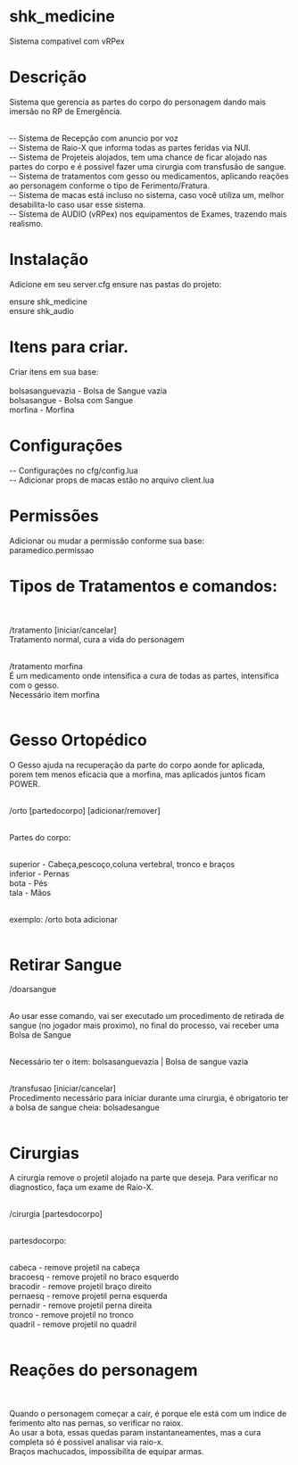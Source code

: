 # shk_medicine

Sistema compativel com vRPex

# Descrição </br>
Sistema que gerencia as partes do corpo do personagem dando mais imersão no RP de Emergência.</br></br>

-- Sistema de Recepção com anuncio por voz <br/>
-- Sistema de Raio-X que informa todas as partes feridas via NUI. <br/>
-- Sistema de Projeteis alojados, tem uma chance de ficar alojado nas partes do corpo e é possivel fazer uma cirurgia com transfusão de sangue. <br/>
-- Sistema de tratamentos com gesso ou medicamentos, aplicando reações ao personagem conforme o tipo de Ferimento/Fratura. <br/>
-- Sistema de macas está incluso no sistema, caso você utiliza um, melhor desabilita-lo caso usar esse sistema. <br/>
-- Sistema de AUDIO (vRPex) nos equipamentos de Exames, trazendo mais realismo.

# Instalação

Adicione em seu server.cfg ensure nas pastas do projeto:

ensure shk_medicine </br>
ensure shk_audio </br>

# Itens para criar.
Criar itens em sua base: <br/></br>
bolsasanguevazia - Bolsa de Sangue vazia <br/>
bolsasangue - Bolsa com Sangue <br/>
morfina - Morfina <br/>

# Configurações <br/>
-- Configurações no cfg/config.lua <br/>
-- Adicionar props de macas estão no arquivo client.lua <br/>

# Permissões <br/>
Adicionar ou mudar a permissão conforme sua base: paramedico.permissao <br/>


# Tipos de Tratamentos e comandos: <br/> <br/>

/tratamento [iniciar/cancelar] <br/>
Tratamento normal, cura a vida do personagem <br/> <br/>

/tratamento morfina <br/>
É um medicamento onde intensifica a cura de todas as partes, intensifica com o gesso. <br/>
Necessário item morfina <br/> <br/>

# Gesso Ortopédico <br/>
O Gesso ajuda na recuperação da parte do corpo aonde for aplicada, porem tem menos eficacia que a morfina, mas aplicados juntos ficam POWER. <br/> <br/>

/orto [partedocorpo] [adicionar/remover] <br/> <br/>

Partes do corpo: <br/> <br/>

superior - Cabeça,pescoço,coluna vertebral, tronco e braços <br/>
inferior - Pernas <br/>
bota - Pés <br/>
tala - Mãos <br/> <br/>

exemplo: /orto bota adicionar <br/> <br/>

# Retirar Sangue <br/>
/doarsangue <br/> <br/>

Ao usar esse comando, vai ser executado um procedimento de retirada de sangue (no jogador mais proximo), no final do processo, vai receber uma Bolsa de Sangue  <br/> <br/>

Necessário ter o item: bolsasanguevazia | Bolsa de sangue vazia <br/> <br/>

/transfusao [iniciar/cancelar] <br/>
Procedimento necessário para iniciar durante uma cirurgia, é obrigatorio ter a bolsa de sangue cheia: bolsadesangue <br/> <br/>

# Cirurgias <br/>

A cirurgia remove o projetil alojado na parte que deseja. Para verificar no diagnostico, faça um exame de Raio-X. <br/> <br/>

/cirurgia [partesdocorpo] <br/> <br/>

partesdocorpo: <br/> <br/>

cabeca - remove projetil na cabeça <br/>
bracoesq - remove projetil no braco esquerdo <br/>
bracodir - remove projetil braço direito <br/>
pernaesq -  remove projetil perna esquerda <br/>
pernadir -  remove projetil perna direita <br/>
tronco - remove projetil no tronco <br/>
quadril - remove projetil no quadril <br/> <br/>

# Reações do personagem <br/> <br/>
Quando o personagem começar a cair, é porque ele está com um indice de ferimento alto nas pernas, so verificar no raiox. <br/>
Ao usar a bota, essas quedas param instantaneamentes, mas a cura completa só é possivel analisar via raio-x. <br/>
Braços machucados, impossibilita de equipar armas.

